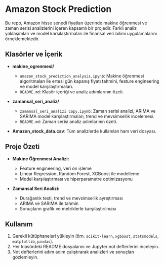 # Amazon Stock Prediction

Bu repo, Amazon hisse senedi fiyatları üzerinde makine öğrenmesi ve zaman serisi analizlerini içeren kapsamlı bir projedir. Farklı analiz yaklaşımları ve model karşılaştırmaları ile finansal veri bilimi uygulamalarını örneklemektedir.

## Klasörler ve İçerik

- **makine_ogrenmesi/**
  - `amazon_stock_prediction_analysis.ipynb`: Makine öğrenmesi algoritmaları ile ertesi gün kapanış fiyatı tahmini, feature engineering ve model karşılaştırmaları.
  - `README.md`: Klasör içeriği ve analiz adımlarının özeti.

- **zamansal_seri_analiz/**
  - `zamansal_seri_analizi copy.ipynb`: Zaman serisi analizi, ARIMA ve SARIMA model karşılaştırmaları, trend ve mevsimsellik incelemesi.
  - `README.md`: Zaman serisi analiz adımlarının özeti.

- **Amazon_stock_data.csv**: Tüm analizlerde kullanılan ham veri dosyası.

## Proje Özeti

- **Makine Öğrenmesi Analizi:**
  - Feature engineering, veri ön işleme
  - Linear Regression, Random Forest, XGBoost ile modelleme
  - Model karşılaştırması ve hiperparametre optimizasyonu

- **Zamansal Seri Analizi:**
  - Durağanlık testi, trend ve mevsimsellik ayrıştırması
  - ARIMA ve SARIMA ile tahmin
  - Sonuçların grafik ve metriklerle karşılaştırılması

## Kullanım
1. Gerekli kütüphaneleri yükleyin (örn. `scikit-learn`, `xgboost`, `statsmodels`, `matplotlib`, `pandas`).
2. Her klasördeki README dosyalarını ve Jupyter not defterlerini inceleyin.
3. Not defterlerini adım adım çalıştırarak analizleri ve sonuçları gözlemleyin.


